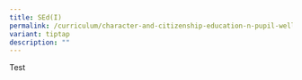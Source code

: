 ```yaml
---
title: SEd(I)
permalink: /curriculum/character-and-citizenship-education-n-pupil-well-being/sexuality-education/
variant: tiptap
description: ""
---
```

<p>Test</p>